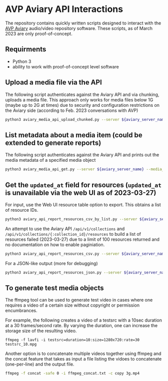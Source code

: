 # AVP Aviary API Interactions

The repository contains quickly written scripts designed to interact with the [AVP Aviary](https://www.aviaryplatform.com/api/v1/documentation) audio/video repository software. These scripts, as of March 2023 are only proof-of-concept.

## Requirments

* Python 3
* ability to work with proof-of-concept level software

## Upload a media file via the API

The following script authenticates against the Aviary API and via chunking, uploads a media file. This approach only works for media files below 1G (maybe up to 2G at times) due to security and configuration restrictions on the Aviary side (according to Feb. 2023 conversations with AVP)

``` bash
python3 aviary_media_api_upload_chunked.py --server ${aviary_server_name}
```

## List metadata about a media item (could be extended to generate reports)

The following script authenticates against the Aviary API and prints out the media metadata of a specified media object

``` bash
python3 aviary_media_api_get.py --server ${aviary_server_name} --media_id ${media_id}
```

## Get the `updated_at` field for resources (`updated_at` is unavailable via the web UI as of 2023-03-27)

For input, use the Web UI resource table option to export. This obtains a list of resource IDs.

``` bash
python3 aviary_api_report_resources_csv_by_list.py --server ${aviary_server_name} --output ${output_path} -input ${input_path}
```

An attempt to use the Aviary API `/api/v1/collections` and `/api/v1/collections/{:collection_id}/resources` to build a list of resources failed (2023-03-27) due to a limit of 100 resources returned and no documentation on how to enable paginiation.

``` bash
python3 aviary_api_report_resources_csv.py --server ${aviary_server_name} --output ${output_path}
```

For a JSON-like output (more for debugging)

``` bash
python3 aviary_api_report_resources_json.py --server ${aviary_server_name} --output ${output_path}
```


## To generate test media objects

The ffmpeg tool can be used to generate test video in cases where one requires a video of a certain size without copyright or permission encumbrances.

For example, the following creates a video of a testsrc with a 10sec duration at a 30 frames/second rate. By varying the duration, one can increase the storage size of the resulting video.

```
ffmpeg -f lavfi -i testsrc=duration=10:size=1280x720:rate=30 testsrc_10.mpg
```

Another option is to concatenate multiple videos together using ffmpeg and the concat feature that takes as input a file listing the vidoes to concatenate (one-per-line) and the output file.

``` bash
ffmpeg -f concat -safe 0 -i ffmpeg_concat.txt -c copy 3g.mp4
```
